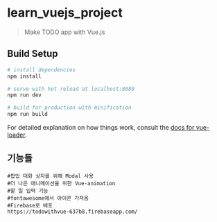 # learn_vuejs_project

> Make TODO app with Vue.js

## Build Setup

```bash
# install dependencies
npm install

# serve with hot reload at localhost:8080
npm run dev

# build for production with minification
npm run build
```

For detailed explanation on how things work, consult the [docs for vue-loader](http://vuejs.github.io/vue-loader).

## 기능들

```
#팝업 대화 상자를 위해 Modal 사용
#더 나은 애니메이션을 위한 Vue-animation
#할 일 입력 기능
#fontawesome에서 아이콘 가져옴
#Firebase로 배포
https://todowithvue-637b8.firebaseapp.com/
```
